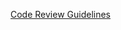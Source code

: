 [Code Review Guidelines](https://www.notion.so/drdropin/Code-Review-Guidelines-17926a358f4d40f5a8475be44b37e60c)